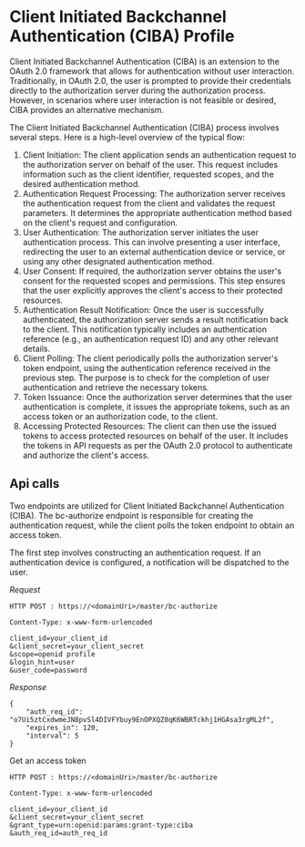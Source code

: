 # Client Initiated Backchannel Authentication (CIBA) Profile

Client Initiated Backchannel Authentication (CIBA) is an extension to the OAuth 2.0 framework that allows for authentication without user interaction. 
Traditionally, in OAuth 2.0, the user is prompted to provide their credentials directly to the authorization server during the authorization process. 
However, in scenarios where user interaction is not feasible or desired, CIBA provides an alternative mechanism.

The Client Initiated Backchannel Authentication (CIBA) process involves several steps. Here is a high-level overview of the typical flow:
1. Client Initiation: The client application sends an authentication request to the authorization server on behalf of the user. This request includes information such as the client identifier, requested scopes, and the desired authentication method.
2. Authentication Request Processing: The authorization server receives the authentication request from the client and validates the request parameters. It determines the appropriate authentication method based on the client's request and configuration.
3. User Authentication: The authorization server initiates the user authentication process. This can involve presenting a user interface, redirecting the user to an external authentication device or service, or using any other designated authentication method.
4. User Consent: If required, the authorization server obtains the user's consent for the requested scopes and permissions. This step ensures that the user explicitly approves the client's access to their protected resources.
5. Authentication Result Notification: Once the user is successfully authenticated, the authorization server sends a result notification back to the client. This notification typically includes an authentication reference (e.g., an authentication request ID) and any other relevant details.
6. Client Polling: The client periodically polls the authorization server's token endpoint, using the authentication reference received in the previous step. The purpose is to check for the completion of user authentication and retrieve the necessary tokens.
7. Token Issuance: Once the authorization server determines that the user authentication is complete, it issues the appropriate tokens, such as an access token or an authorization code, to the client.
8. Accessing Protected Resources: The client can then use the issued tokens to access protected resources on behalf of the user. It includes the tokens in API requests as per the OAuth 2.0 protocol to authenticate and authorize the client's access.

## Api calls

Two endpoints are utilized for Client Initiated Backchannel Authentication (CIBA). The bc-authorize endpoint is responsible for creating the authentication request, while the client polls the token endpoint to obtain an access token.

The first step involves constructing an authentication request. If an authentication device is configured, a notification will be dispatched to the user.

*Request*

```
HTTP POST : https://<domainUri>/master/bc-authorize

Content-Type: x-www-form-urlencoded

client_id=your_client_id
&client_secret=your_client_secret
&scope=openid profile
&login_hint=user
&user_code=password
```

*Response*

``` 
{
    "auth_req_id": "o7Ui5ztCxdwmeJN8pvSl4DIVFYbuy9EnOPXQZ0qK6WBRTckhj1HGAsa3rgML2f",
    "expires_in": 120,
    "interval": 5
}
```

Get an access token 

```
HTTP POST : https://<domainUri>/master/bc-authorize

Content-Type: x-www-form-urlencoded

client_id=your_client_id
&client_secret=your_client_secret
&grant_type=urn:openid:params:grant-type:ciba
&auth_req_id=auth_req_id
```